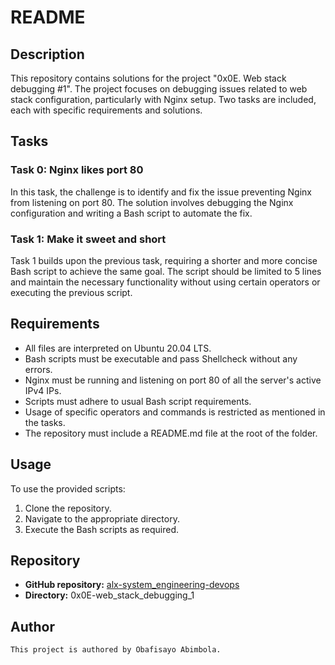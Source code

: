 # README

## Description

This repository contains solutions for the project "0x0E. Web stack debugging #1". The project focuses on debugging issues related to web stack configuration, particularly with Nginx setup. Two tasks are included, each with specific requirements and solutions.

## Tasks

### Task 0: Nginx likes port 80

In this task, the challenge is to identify and fix the issue preventing Nginx from listening on port 80. The solution involves debugging the Nginx configuration and writing a Bash script to automate the fix.

### Task 1: Make it sweet and short

Task 1 builds upon the previous task, requiring a shorter and more concise Bash script to achieve the same goal. The script should be limited to 5 lines and maintain the necessary functionality without using certain operators or executing the previous script.

## Requirements

- All files are interpreted on Ubuntu 20.04 LTS.
- Bash scripts must be executable and pass Shellcheck without any errors.
- Nginx must be running and listening on port 80 of all the server's active IPv4 IPs.
- Scripts must adhere to usual Bash script requirements.
- Usage of specific operators and commands is restricted as mentioned in the tasks.
- The repository must include a README.md file at the root of the folder.

## Usage

To use the provided scripts:

1. Clone the repository.
2. Navigate to the appropriate directory.
3. Execute the Bash scripts as required.

## Repository

- **GitHub repository:** [alx-system_engineering-devops](https://github.com/alx-system_engineering-devops)
- **Directory:** 0x0E-web_stack_debugging_1

## Author

    This project is authored by Obafisayo Abimbola.